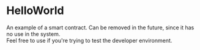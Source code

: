 # HelloWorld
An example of a smart contract. Can be removed in the future, since it has no use in the system.  
Feel free to use if you're trying to test the developer environment.